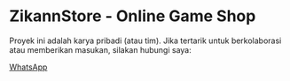 # ZikannStore - Online Game Shop


Proyek ini adalah karya pribadi (atau tim). Jika tertarik untuk berkolaborasi atau memberikan masukan, silakan hubungi saya:

[WhatsApp](https://wa.me/6285775359514)